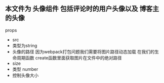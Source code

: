 ## 本文件为 头像组件 包括评论时的用户头像以及 博客主的头像
props 
 - src 
  - 类型为string
  - 头像的路径 因为webpack打包问题我们需要将图片路径动态加载 在我们的生命周期函数 create函数里面获取图片在文件中的绝对路径 
 - size 
  - 类型 number
  - 控制头像大小 
